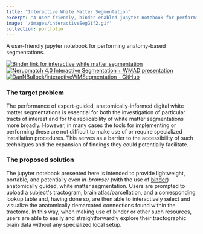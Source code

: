```yaml
---
title: "Interactive White Matter Segmentation"
excerpt: "A user-friendly, binder-enabled jupyter notebook for performing anatomy-based segmentations."
image: '/images/interactiveSegGif2.gif'
collection: portfolio
---
```


A user-friendly jupyter notebook for performing anatomy-based segmentations.

<p style="text-align:center">

<a href='https://mybinder.org/v2/gh/DanNBullock/interactiveWMSegmentation/master?filepath=InteractiveWhiteMatterSegmentation.ipynb'><img src='https://mybinder.org/badge_logo.svg' alt='Binder link for interactive white matter segmentation'></a>
<br/>
<a href='https://www.youtube.com/watch?v=FAV5HdVQ91c'><img src='https://img.youtube.com/vi/FAV5HdVQ91c/0.jpg' alt='Neruomatch 4.0 Interactive Segmentation + WMAD presentation'></a>
<br/>
<a href='https://github.com/DanNBullock/interactiveWMSegmentation'><img src='https://gh-card.dev/repos/DanNBullock/interactiveWMSegmentation.svg' alt='DanNBullock/interactiveWMSegmentation - GitHub'></a>

</p>

### The target problem
The performance of expert-guided, anatomically-informed digital white matter segmentations is essential for both the investigation of particular tracts of interest and for the replicability of white matter segmentations more broadly.  However, in many cases the tools for implementing or performing these are not difficult to make use of or require specialized installation procedures.  This serves as a barrier to the accessibility of such techniques and the expansion of findings they could potentially facilitate.

### The proposed solution
The jupyter notebook presented here is intended to provide lightweight, portable, and potentially even _in-browser_ (with the use of [binder](https://mybinder.org)) anatomically guided, white matter segmentation.  Users are prompted to upload a subject's tractogram, brain atlas/parcellation, and a corresponding lookup table and, having done so, are then able to interactively select and visualize the anatomically demarcated connections found within the tractome.  In this way, when making use of binder or other such resources, users are able to easily and straightforwardly explore their tractographic brain data without any specialized local setup.
